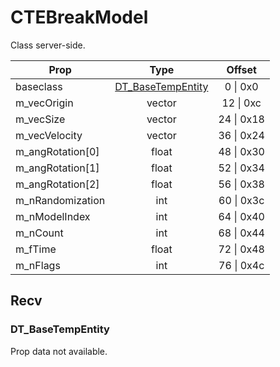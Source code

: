 # CTEBreakModel

Class server-side.

|Prop|Type|Offset|
|---|:-:|:-:|
|baseclass|[DT_BaseTempEntity](#dt_basetempentity)|0 \| 0x0|
|m_vecOrigin|vector|12 \| 0xc|
|m_vecSize|vector|24 \| 0x18|
|m_vecVelocity|vector|36 \| 0x24|
|m_angRotation[0]|float|48 \| 0x30|
|m_angRotation[1]|float|52 \| 0x34|
|m_angRotation[2]|float|56 \| 0x38|
|m_nRandomization|int|60 \| 0x3c|
|m_nModelIndex|int|64 \| 0x40|
|m_nCount|int|68 \| 0x44|
|m_fTime|float|72 \| 0x48|
|m_nFlags|int|76 \| 0x4c|

## Recv

### DT_BaseTempEntity

Prop data not available.
